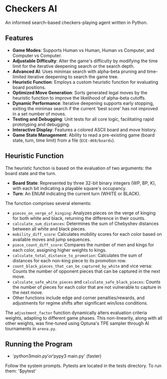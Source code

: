 # Checkers AI

An informed search-based checkers-playing agent written in Python.

## Features

- **Game Modes**: Supports Human vs Human, Human vs Computer, and Computer vs Computer.
- **Adjustable Difficulty**: Alter the game's difficulty by modifying the time limit for the iterative deepening search or the search depth.
- **Advanced AI**: Uses minimax search with alpha-beta pruning and time-limited iterative deepening to search the game tree.
- **Heuristic Function**: Employs a custom heuristic function for evaluating board positions.
- **Optimized Move Generation**: Sorts generated legal moves by the heuristic function to improve the likelihood of alpha-beta cutoffs. 
- **Dynamic Performance**: Iterative deepening supports early stopping, exiting the minimax search if the current 'best score' has not improved in a set number of moves.
- **Testing and Debugging**: Unit tests for all core logic, facilitating rapid prototyping and debugging.
- **Interactive Display**: Features a colored ASCII board and move history.
- **Game State Management**: Ability to read a pre-existing game (board state, turn, time limit) from a file (`ECE-469/boards`).

## Heuristic Function

The heuristic function is based on the evaluation of two arguments: the board state and the turn.

- **Board State**: Represented by three 32-bit binary integers (WP, BP, K), with each bit indicating a playable square's occupancy.
- **Turn**: An ENUM indicating the current turn (WHITE or BLACK).

The function comprises several elements:

- `pieces_on_verge_of_kinging`: Analyzes pieces on the verge of kinging for both white and black, returning the difference in their counts.
- `calculate_sum_distances`: Determines the sum of Chebyshev distances between all white and black pieces.
- `mobility_diff_score`: Calculates mobility scores for each color based on available moves and jump sequences.
- `piece_count_diff_score`: Compares the number of men and kings for each color, assigning higher weights to kings.
- `calculate_total_distance_to_promotion`: Calculates the sum of distances for each non-king piece to its promotion row.
- `count_black_pieces_that_can_be_captured_by_white` and vice versa: Counts the number of opponent pieces that can be captured in the next move.
- `calculate_safe_white_pieces` and `calculate_safe_black_pieces`: Counts the number of pieces for each color that are not vulnerable to capture in the next move.
- Other functions include edge and corner penalties/rewards, and adjustments for regime shifts after significant win/loss conditions.

The `adjustment_factor` function dynamically alters evaluation criteria weights, adapting to different game phases. This non-linearity, along with all other weights, was fine-tuned using Optuna's TPE sampler through AI tournaments in `arena.py`.

## Running the Program

- '$python3 main.py' or '$pypy3 main.py' (faster)
  
Follow the system prompts. Pytests are located in the tests directory. To run them: '$pytest'



